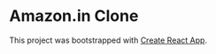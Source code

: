 # Amazon.in Clone
This project was bootstrapped with [Create React App](https://github.com/facebook/create-react-app).
